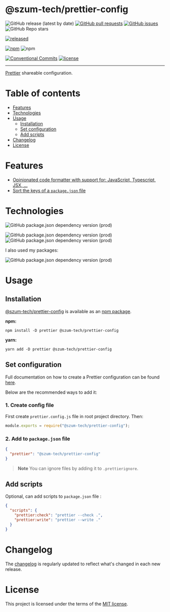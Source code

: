 # @szum-tech/prettier-config

![GitHub release (latest by date)](https://img.shields.io/github/v/release/JanSzewczyk/prettier-config)
[![GitHub pull requests](https://img.shields.io/github/issues-pr/JanSzewczyk/prettier-config)](https://github.com/JanSzewczyk/prettier-config/pulls)
[![GitHub issues](https://img.shields.io/github/issues/JanSzewczyk/prettier-config)](https://github.com/JanSzewczyk/prettier-config/issues)
![GitHub Repo stars](https://img.shields.io/github/stars/JanSzewczyk/prettier-config?style=social)

[![released](https://github.com/JanSzewczyk/prettier-config/actions/workflows/publish.yml/badge.svg?branch=main)](https://github.com/JanSzewczyk/prettier-config/actions/workflows/publish.yml)

[![npm](https://img.shields.io/npm/v/@szum-tech/prettier-config)](https://www.npmjs.com/package/@szum-tech/prettier-config)
![npm](https://img.shields.io/npm/dm/@szum-tech/prettier-config)

[![Conventional Commits](https://img.shields.io/badge/Conventional%20Commits-1.0.0-%23FE5196?logo=conventionalcommits&logoColor=white)](https://conventionalcommits.org)
[![license](https://img.shields.io/badge/license-MIT-blue.svg)](https://github.com/JanSzewczyk/prettier-config/blob/main/LICENSE)

---

[Prettier](https://prettier.io/) shareable configuration.

# Table of contents

- [Features](#features)
- [Technologies](#technologies)
- [Usage](#usage)
  - [Installation](#installation)
  - [Set configuration](#set-configuration)
  - [Add scripts](#add-scripts)
- [Changelog](#changelog)
- [License](#license)

# Features

- [Opinionated code formatter with support for: JavaScript, Typescript, JSX, ...](https://prettier.io/)
- [Sort the keys of a `package.json` file](https://github.com/matzkoh/prettier-plugin-packagejson#readme)

# Technologies

![GitHub package.json dependency version (prod)](https://img.shields.io/github/package-json/dependency-version/JanSzewczyk/prettier-config/prettier-plugin-packagejson)

![GitHub package.json dependency version (prod)](https://img.shields.io/github/package-json/dependency-version/JanSzewczyk/prettier-config/dev/prettier)
![GitHub package.json dependency version (prod)](https://img.shields.io/github/package-json/dependency-version/JanSzewczyk/prettier-config/dev/semantic-release)

I also used my packages:

![GitHub package.json dependency version (prod)](https://img.shields.io/github/package-json/dependency-version/JanSzewczyk/prettier-config/dev/@szum-tech/semantic-release-preset)

# Usage

## Installation

[@szum-tech/prettier-config](https://www.npmjs.com/package/@szum-tech/prettier-config) is available as an [npm package](https://www.npmjs.com/package/@szum-tech/prettier-config).

**npm:**

```shell
npm install -D prettier @szum-tech/prettier-config
```

**yarn:**

```shell
yarn add -D prettier @szum-tech/prettier-config
```

## Set configuration

Full documentation on how to create a Prettier configuration can be found [here](https://prettier.io/docs/en/configuration.html). 

Below are the recommended ways to add it:

### 1. Create config file

First create `prettier.config.js` file in root project directory. Then:

```js
module.exports = require("@szum-tech/prettier-config");
```

### 2. Add to `package.json` file

```json
{
  "prettier": "@szum-tech/prettier-config"
}
```

> **Note** You can ignore files by adding it to `.prettierignore`.

## Add scripts

Optional, can add scripts to `package.json` file :

```json
{
  "scripts": {
    "prettier:check": "prettier --check .",
    "prettier:write": "prettier --write ."
  }
}
```

# Changelog

The [changelog](https://github.com/JanSzewczyk/prettier-config/blob/main/CHANGELOG.md) is regularly updated to reflect what's changed in each new release.

# License

This project is licensed under the terms of the [MIT license](https://github.com/JanSzewczyk/prettier-config/blob/main/LICENCE).
